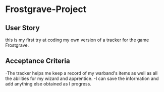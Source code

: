 # Frostgrave-Project

## User Story

this is my first try at coding my own version of a tracker for the game Frostgrave.

## Acceptance Criteria

-The tracker helps me keep a record of my warband's items as well as all the abilities for my wizard and apprentice.
-I can save the information and add anything else obtained as I progress.

